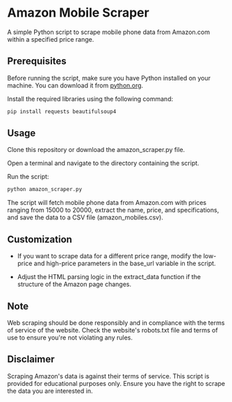 # Amazon Mobile Scraper

A simple Python script to scrape mobile phone data from Amazon.com within a specified price range.

## Prerequisites

Before running the script, make sure you have Python installed on your machine. You can download it from [python.org](https://www.python.org/downloads/).

Install the required libraries using the following command:

```bash
pip install requests beautifulsoup4
```

## Usage
Clone this repository or download the amazon_scraper.py file.

Open a terminal and navigate to the directory containing the script.

Run the script:
```bash
python amazon_scraper.py
```
The script will fetch mobile phone data from Amazon.com with prices ranging from 15000 to 20000, extract the name, price, and specifications, and save the data to a CSV file (amazon_mobiles.csv).

## Customization
* If you want to scrape data for a different price range, modify the low-price and high-price parameters in the base_url variable in the script.

* Adjust the HTML parsing logic in the extract_data function if the structure of the Amazon page changes.

## Note
Web scraping should be done responsibly and in compliance with the terms of service of the website. Check the website's robots.txt file and terms of use to ensure you're not violating any rules.

## Disclaimer
Scraping Amazon's data is against their terms of service. This script is provided for educational purposes only. Ensure you have the right to scrape the data you are interested in.
